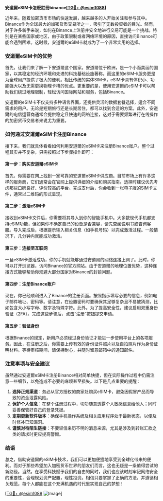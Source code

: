 **安道爾eSIM卡怎麽註冊binance[[TG💪+ @esim1088](https://t.me/s/esim1088)]**

近年来，随着加密货币市场的快速发展，越来越多的人开始关注和参与其中。Binance作为全球最大的加密货币交易所之一，吸引了无数投资者的目光。然而，对于许多新手来说，如何在Binance上注册并安全地进行交易可能是一个挑战。特别是在某些国家或地区，由于政策限制或者网络环境的原因，直接访问Binance可能会遇到困难。这时候，安道爾的eSIM卡就成为了一个非常实用的选择。

### 安道爾eSIM卡的优势

首先，让我们来了解一下安道爾这个国家。安道爾位于欧洲，是一个小而美丽的国家，以其稳定的经济环境和先进的科技基础设施著称。而这里的eSIM卡服务更是为全球用户提供了极大的便利。相比传统的实体SIM卡，eSIM卡具有体积小、功能强大以及无需更换物理卡槽的优点。更重要的是，使用安道爾的eSIM卡可以帮助我们绕过地理限制，轻松访问国际网站和服务，包括Binance。

安道爾的eSIM卡不仅支持多种语言界面，还提供灵活的数据套餐选择，适合不同需求的用户。无论是短期旅行还是长期居住，都可以找到合适的方案。此外，安道爾的电信运营商通常会提供稳定且快速的网络连接，这对于需要频繁进行在线操作的加密货币交易者来说尤为重要。

### 如何通过安道爾eSIM卡注册Binance

接下来，我们就具体看看如何利用安道爾的eSIM卡来注册Binance账户。整个过程其实并不复杂，只需按照以下步骤操作即可：

#### 第一步：购买安道爾eSIM卡
首先，你需要在网上找到一家可靠的安道爾eSIM卡供应商。目前市场上有许多这样的服务商，它们通常会在官网上提供详细的介绍和购买指南。选择时建议优先考虑那些口碑良好、评价较高的平台。完成支付后，你会收到一张电子版的SIM卡文件，通常以二维码的形式呈现。

#### 第二步：激活eSIM卡
接收到eSIM卡文件后，你需要将其导入到你的智能手机中。大多数现代手机都支持eSIM功能，但如果你不确定自己的设备是否兼容，请先查阅说明书或咨询客服。导入完成后，根据提示输入相关信息（如手机号码）以完成激活过程。一般情况下，几分钟内就能成功激活。

#### 第三步：连接至互联网
一旦eSIM卡激活成功，你的手机就能够通过安道爾的网络连接上网了。此时，你可以打开浏览器，访问Binance的官方网站。由于安道爾的地理位置优势，这种连接方式能够帮助你规避大部分国家对Binance的封锁问题。

#### 第四步：注册Binance账户
现在，你已经顺利进入了Binance的注册页面。按照指示填写必要的信息，例如电子邮件地址、密码等。请注意，在设置密码时要确保其足够复杂且不易被猜测，比如包含大小写字母、数字及特殊字符。此外，为了提高安全性，建议启用双重身份验证（2FA）。完成这些步骤后，点击“注册”按钮提交申请。

#### 第五步：验证身份
根据Binance的规定，新用户必须经过身份验证才能进一步使用平台上的各项服务。因此，在注册之后，你需要上传有效的身份证件照片以及自拍照片作为身份证明材料。等待审核期间，请保持耐心，并随时留意邮箱中的通知邮件。

### 注意事项与安全建议

虽然通过安道爾eSIM卡注册Binance相对简单快捷，但在实际操作过程中仍需注意一些细节，以免造成不必要的麻烦甚至损失。以下是几点重要的提醒：

1. **选择正规渠道**：务必从官方授权的商家处购买eSIM卡，避免因假冒产品而导致的资金泄露风险。
2. **保护个人信息**：在整个注册过程中，切勿随意透露个人敏感信息给他人；同时妥善保管好自己的登录凭据。
3. **定期更新软件版本**：确保手机操作系统及相关应用程序处于最新状态，以便及时修补已知漏洞。
4. **谨慎对待陌生链接**：不要轻信来历不明的消息来源，尤其是涉及到转账汇款之类的请求时更应提高警惕。

### 结语

总之，借助安道爾的eSIM卡技术，我们可以更加便捷地享受到全球化带来的便利。而对于那些希望加入加密货币世界的朋友们而言，这也无疑是一条值得尝试的新路径。当然，在享受科技赋予我们的自由的同时，我们也应该时刻牢记网络安全的重要性，合理规划资产配置，理性投资。相信只要掌握了正确的方法，并遵循相关规范，每个人都能在这个充满机遇的时代里实现自己的梦想！

[[TG💪+ @esim1088](https://t.me/s/esim1088) ![Image](https://i.postimg.cc/4NQfJmqS/Snipaste-2025-05-13-00-14-12.png)]
